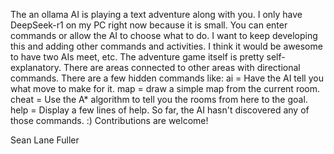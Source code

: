 The an ollama AI is playing a text adventure along with you.
I only have DeepSeek-r1 on my PC right now because it is small.
You can enter commands or allow the AI to choose what to do.
I want to keep developing this and adding other commands and activities.
I think it would be awesome to have two AIs meet, etc.
The adventure game itself is pretty self-explanatory.
There are areas connected to other areas with directional commands.
There are a few hidden commands like:
ai = Have the AI tell you what move to make for it.
map = draw a simple map from the current room.
cheat = Use the A* algorithm to tell you the rooms from here to the goal.
help = Display a few lines of help.
So far, the AI hasn't discovered any of those commands. :)
Contributions are welcome!

Sean Lane Fuller

